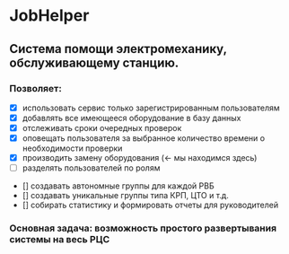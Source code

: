 # JobHelper
## Система помощи электромеханику, обслуживающему станцию.
### Позволяет: 
- [X] использовать сервис только зарегистрированным пользователям
- [X] добавлять все имеющееся оборудование в базу данных
- [X] отслеживать сроки очередных проверок 
- [X] оповещать пользователя за выбранное количество времени о необходимости проверки
- [X] производить замену оборудования (<- мы находимся здесь)
- [ ] разделять пользователей по ролям
- [] создавать автономные группы для каждой РВБ
- [] создавать уникальные группы типа КРП, ЦТО и т.д.
- [] собирать статистику и формировать отчеты для руководителей

### Основная задача: возможность простого развертывания системы на весь РЦС
